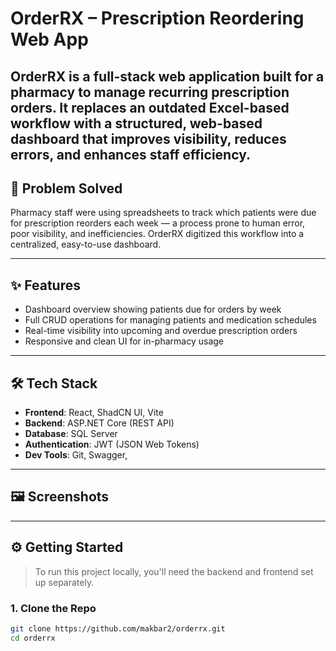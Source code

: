 # OrderRX – Prescription Reordering Web App

OrderRX is a full-stack web application built for a pharmacy to manage recurring prescription orders. It replaces an outdated Excel-based workflow with a structured, web-based dashboard that improves visibility, reduces errors, and enhances staff efficiency.
---

## 🧠 Problem Solved

Pharmacy staff were using spreadsheets to track which patients were due for prescription reorders each week — a process prone to human error, poor visibility, and inefficiencies. OrderRX digitized this workflow into a centralized, easy-to-use dashboard.

---

## ✨ Features

- Dashboard overview showing patients due for orders by week
- Full CRUD operations for managing patients and medication schedules
- Real-time visibility into upcoming and overdue prescription orders
- Responsive and clean UI for in-pharmacy usage

---

## 🛠 Tech Stack

- **Frontend**: React, ShadCN UI, Vite
- **Backend**: ASP.NET Core (REST API)
- **Database**: SQL Server
- **Authentication**: JWT (JSON Web Tokens)
- **Dev Tools**: Git, Swagger,

---

## 🖼 Screenshots


---

## ⚙️ Getting Started

> To run this project locally, you'll need the backend and frontend set up separately.

### 1. Clone the Repo

```bash
git clone https://github.com/makbar2/orderrx.git
cd orderrx
